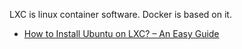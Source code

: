 LXC is linux container software. Docker is based on it. 

* [How to Install Ubuntu on LXC? – An Easy Guide](https://www.linuxfordevices.com/tutorials/ubuntu/install-ubuntu-on-lxc)

